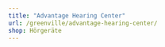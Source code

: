 ```yaml
---
title: "Advantage Hearing Center"
url: /greenville/advantage-hearing-center/
shop: Hörgeräte
---
```

